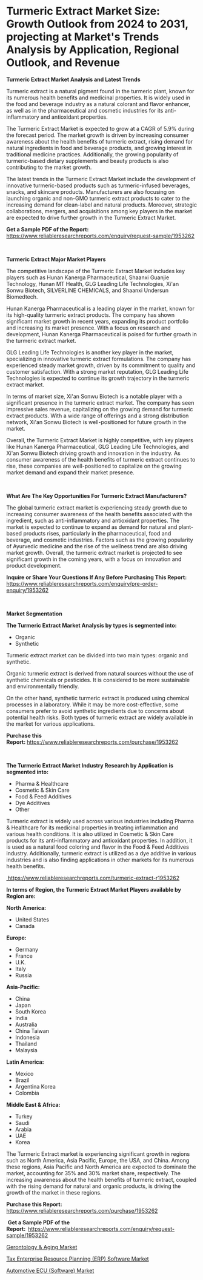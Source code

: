 <p><h1>Turmeric Extract Market Size: Growth Outlook from 2024 to 2031, projecting at Market's Trends Analysis by Application, Regional Outlook, and Revenue</h1></p><p><strong>Turmeric Extract Market Analysis and Latest Trends</strong></p>
<p><p>Turmeric extract is a natural pigment found in the turmeric plant, known for its numerous health benefits and medicinal properties. It is widely used in the food and beverage industry as a natural colorant and flavor enhancer, as well as in the pharmaceutical and cosmetic industries for its anti-inflammatory and antioxidant properties.</p><p>The Turmeric Extract Market is expected to grow at a CAGR of 5.9% during the forecast period. The market growth is driven by increasing consumer awareness about the health benefits of turmeric extract, rising demand for natural ingredients in food and beverage products, and growing interest in traditional medicine practices. Additionally, the growing popularity of turmeric-based dietary supplements and beauty products is also contributing to the market growth.</p><p>The latest trends in the Turmeric Extract Market include the development of innovative turmeric-based products such as turmeric-infused beverages, snacks, and skincare products. Manufacturers are also focusing on launching organic and non-GMO turmeric extract products to cater to the increasing demand for clean-label and natural products. Moreover, strategic collaborations, mergers, and acquisitions among key players in the market are expected to drive further growth in the Turmeric Extract Market.</p></p>
<p><strong>Get a Sample PDF of the Report:&nbsp;</strong> <a href="https://www.reliableresearchreports.com/enquiry/request-sample/1953262">https://www.reliableresearchreports.com/enquiry/request-sample/1953262</a></p>
<p>&nbsp;</p>
<p><strong>Turmeric Extract Major Market Players</strong></p>
<p><p>The competitive landscape of the Turmeric Extract Market includes key players such as Hunan Kanerga Pharmaceutical, Shaanxi Guanjie Technology, Hunan MT Health, GLG Leading Life Technologies, Xi'an Sonwu Biotech, SILVERLINE CHEMICALS, and Shaanxi Undersun Biomedtech. </p><p>Hunan Kanerga Pharmaceutical is a leading player in the market, known for its high-quality turmeric extract products. The company has shown significant market growth in recent years, expanding its product portfolio and increasing its market presence. With a focus on research and development, Hunan Kanerga Pharmaceutical is poised for further growth in the turmeric extract market.</p><p>GLG Leading Life Technologies is another key player in the market, specializing in innovative turmeric extract formulations. The company has experienced steady market growth, driven by its commitment to quality and customer satisfaction. With a strong market reputation, GLG Leading Life Technologies is expected to continue its growth trajectory in the turmeric extract market.</p><p>In terms of market size, Xi'an Sonwu Biotech is a notable player with a significant presence in the turmeric extract market. The company has seen impressive sales revenue, capitalizing on the growing demand for turmeric extract products. With a wide range of offerings and a strong distribution network, Xi'an Sonwu Biotech is well-positioned for future growth in the market.</p><p>Overall, the Turmeric Extract Market is highly competitive, with key players like Hunan Kanerga Pharmaceutical, GLG Leading Life Technologies, and Xi'an Sonwu Biotech driving growth and innovation in the industry. As consumer awareness of the health benefits of turmeric extract continues to rise, these companies are well-positioned to capitalize on the growing market demand and expand their market presence.</p></p>
<p>&nbsp;</p>
<p><strong>What Are The Key Opportunities For Turmeric Extract Manufacturers?</strong></p>
<p><p>The global turmeric extract market is experiencing steady growth due to increasing consumer awareness of the health benefits associated with the ingredient, such as anti-inflammatory and antioxidant properties. The market is expected to continue to expand as demand for natural and plant-based products rises, particularly in the pharmaceutical, food and beverage, and cosmetic industries. Factors such as the growing popularity of Ayurvedic medicine and the rise of the wellness trend are also driving market growth. Overall, the turmeric extract market is projected to see significant growth in the coming years, with a focus on innovation and product development.</p></p>
<p><strong>Inquire or Share Your Questions If Any Before Purchasing This Report:</strong> <a href="https://www.reliableresearchreports.com/enquiry/pre-order-enquiry/1953262">https://www.reliableresearchreports.com/enquiry/pre-order-enquiry/1953262</a></p>
<p>&nbsp;</p>
<p><strong>Market Segmentation</strong></p>
<p><strong>The Turmeric Extract Market Analysis by types is segmented into:</strong></p>
<p><ul><li>Organic</li><li>Synthetic</li></ul></p>
<p><p>Turmeric extract market can be divided into two main types: organic and synthetic. </p><p>Organic turmeric extract is derived from natural sources without the use of synthetic chemicals or pesticides. It is considered to be more sustainable and environmentally friendly. </p><p>On the other hand, synthetic turmeric extract is produced using chemical processes in a laboratory. While it may be more cost-effective, some consumers prefer to avoid synthetic ingredients due to concerns about potential health risks. Both types of turmeric extract are widely available in the market for various applications.</p></p>
<p><strong>Purchase this Report:&nbsp;</strong><a href="https://www.reliableresearchreports.com/purchase/1953262">https://www.reliableresearchreports.com/purchase/1953262</a></p>
<p>&nbsp;</p>
<p><strong>The Turmeric Extract Market Industry Research by Application is segmented into:</strong></p>
<p><ul><li>Pharma & Healthcare</li><li>Cosmetic & Skin Care</li><li>Food & Feed Additives</li><li>Dye Additives</li><li>Other</li></ul></p>
<p><p>Turmeric extract is widely used across various industries including Pharma & Healthcare for its medicinal properties in treating inflammation and various health conditions. It is also utilized in Cosmetic & Skin Care products for its anti-inflammatory and antioxidant properties. In addition, it is used as a natural food coloring and flavor in the Food & Feed Additives industry. Additionally, turmeric extract is utilized as a dye additive in various industries and is also finding applications in other markets for its numerous health benefits.</p></p>
<p><a href="https://www.reliableresearchreports.com/turmeric-extract-r1953262">&nbsp;https://www.reliableresearchreports.com/turmeric-extract-r1953262</a></p>
<p><strong>In terms of Region, the Turmeric Extract Market Players available by Region are:</strong></p>
<p>
    <p> <strong> North America: </strong>
        <ul>
            <li>United States</li>
            <li>Canada</li>
        </ul>
        </p> 
    <p> <strong> Europe: </strong>
        <ul>
            <li>Germany</li>
            <li>France</li>
            <li>U.K.</li>
            <li>Italy</li>
            <li>Russia</li>
        </ul>
        </p> 
    <p> <strong> Asia-Pacific: </strong>
        <ul>
            <li>China</li>
            <li>Japan</li>
            <li>South Korea</li>
            <li>India</li>
            <li>Australia</li>
            <li>China Taiwan</li>
            <li>Indonesia</li>
            <li>Thailand</li>
            <li>Malaysia</li>
        </ul>
        </p> 
    <p> <strong> Latin America: </strong>
        <ul>
            <li>Mexico</li>
            <li>Brazil</li>
            <li>Argentina Korea</li>
            <li>Colombia</li>
        </ul>
        </p> 
    <p> <strong> Middle East & Africa: </strong>
        <ul>
            <li>Turkey</li>
            <li>Saudi</li>
            <li>Arabia</li>
            <li>UAE</li>
            <li>Korea</li>
        </ul>
    </p>
    </p>
<p><p>The Turmeric Extract market is experiencing significant growth in regions such as North America, Asia Pacific, Europe, the USA, and China. Among these regions, Asia Pacific and North America are expected to dominate the market, accounting for 35% and 30% market share, respectively. The increasing awareness about the health benefits of turmeric extract, coupled with the rising demand for natural and organic products, is driving the growth of the market in these regions.</p></p>
<p><strong>Purchase this Report: </strong><a href="https://www.reliableresearchreports.com/purchase/1953262">https://www.reliableresearchreports.com/purchase/1953262</a></p>
<p>&nbsp;<strong>Get a Sample PDF of the Report:&nbsp;&nbsp;</strong><a href="https://www.reliableresearchreports.com/enquiry/request-sample/1953262">https://www.reliableresearchreports.com/enquiry/request-sample/1953262</a></p>
<p><strong></strong></p>
<p><p><a href="https://github.com/julyju69/Market-Research-Report-List-4/blob/main/gerontology-aging-market.md">Gerontology & Aging Market</a></p><p><a href="https://github.com/nathandecarvalho/Market-Research-Report-List-4/blob/main/tax-enterprise-resource-planning-erp-software-market.md">Tax Enterprise Resource Planning (ERP) Software Market</a></p><p><a href="https://github.com/gdfhhhj/Market-Research-Report-List-5/blob/main/automotive-ecu-software-market.md">Automotive ECU (Software) Market</a></p></p>